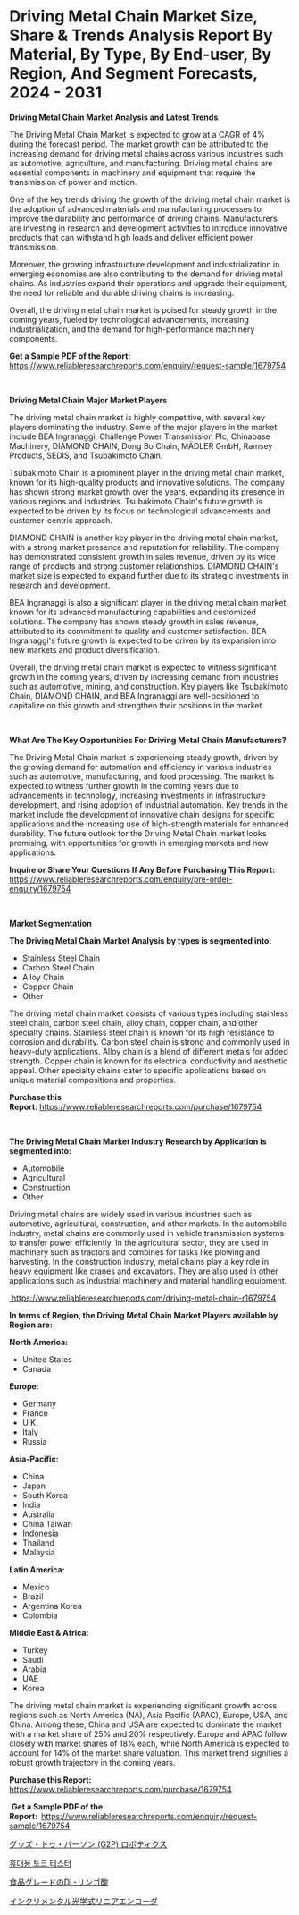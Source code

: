 <p><h1>Driving Metal Chain Market Size, Share & Trends Analysis Report By Material, By Type, By End-user, By Region, And Segment Forecasts, 2024 - 2031</h1></p><p><strong>Driving Metal Chain Market Analysis and Latest Trends</strong></p>
<p><p>The Driving Metal Chain Market is expected to grow at a CAGR of 4% during the forecast period. The market growth can be attributed to the increasing demand for driving metal chains across various industries such as automotive, agriculture, and manufacturing. Driving metal chains are essential components in machinery and equipment that require the transmission of power and motion. </p><p>One of the key trends driving the growth of the driving metal chain market is the adoption of advanced materials and manufacturing processes to improve the durability and performance of driving chains. Manufacturers are investing in research and development activities to introduce innovative products that can withstand high loads and deliver efficient power transmission.</p><p>Moreover, the growing infrastructure development and industrialization in emerging economies are also contributing to the demand for driving metal chains. As industries expand their operations and upgrade their equipment, the need for reliable and durable driving chains is increasing.</p><p>Overall, the driving metal chain market is poised for steady growth in the coming years, fueled by technological advancements, increasing industrialization, and the demand for high-performance machinery components.</p></p>
<p><strong>Get a Sample PDF of the Report:&nbsp;</strong> <a href="https://www.reliableresearchreports.com/enquiry/request-sample/1679754">https://www.reliableresearchreports.com/enquiry/request-sample/1679754</a></p>
<p>&nbsp;</p>
<p><strong>Driving Metal Chain Major Market Players</strong></p>
<p><p>The driving metal chain market is highly competitive, with several key players dominating the industry. Some of the major players in the market include BEA Ingranaggi, Challenge Power Transmission Plc, Chinabase Machinery, DIAMOND CHAIN, Dong Bo Chain, MÄDLER GmbH, Ramsey Products, SEDIS, and Tsubakimoto Chain.</p><p>Tsubakimoto Chain is a prominent player in the driving metal chain market, known for its high-quality products and innovative solutions. The company has shown strong market growth over the years, expanding its presence in various regions and industries. Tsubakimoto Chain's future growth is expected to be driven by its focus on technological advancements and customer-centric approach.</p><p>DIAMOND CHAIN is another key player in the driving metal chain market, with a strong market presence and reputation for reliability. The company has demonstrated consistent growth in sales revenue, driven by its wide range of products and strong customer relationships. DIAMOND CHAIN's market size is expected to expand further due to its strategic investments in research and development.</p><p>BEA Ingranaggi is also a significant player in the driving metal chain market, known for its advanced manufacturing capabilities and customized solutions. The company has shown steady growth in sales revenue, attributed to its commitment to quality and customer satisfaction. BEA Ingranaggi's future growth is expected to be driven by its expansion into new markets and product diversification.</p><p>Overall, the driving metal chain market is expected to witness significant growth in the coming years, driven by increasing demand from industries such as automotive, mining, and construction. Key players like Tsubakimoto Chain, DIAMOND CHAIN, and BEA Ingranaggi are well-positioned to capitalize on this growth and strengthen their positions in the market.</p></p>
<p>&nbsp;</p>
<p><strong>What Are The Key Opportunities For Driving Metal Chain Manufacturers?</strong></p>
<p><p>The Driving Metal Chain market is experiencing steady growth, driven by the growing demand for automation and efficiency in various industries such as automotive, manufacturing, and food processing. The market is expected to witness further growth in the coming years due to advancements in technology, increasing investments in infrastructure development, and rising adoption of industrial automation. Key trends in the market include the development of innovative chain designs for specific applications and the increasing use of high-strength materials for enhanced durability. The future outlook for the Driving Metal Chain market looks promising, with opportunities for growth in emerging markets and new applications.</p></p>
<p><strong>Inquire or Share Your Questions If Any Before Purchasing This Report:</strong> <a href="https://www.reliableresearchreports.com/enquiry/pre-order-enquiry/1679754">https://www.reliableresearchreports.com/enquiry/pre-order-enquiry/1679754</a></p>
<p>&nbsp;</p>
<p><strong>Market Segmentation</strong></p>
<p><strong>The Driving Metal Chain Market Analysis by types is segmented into:</strong></p>
<p><ul><li>Stainless Steel Chain</li><li>Carbon Steel Chain</li><li>Alloy Chain</li><li>Copper Chain</li><li>Other</li></ul></p>
<p><p>The driving metal chain market consists of various types including stainless steel chain, carbon steel chain, alloy chain, copper chain, and other specialty chains. Stainless steel chain is known for its high resistance to corrosion and durability. Carbon steel chain is strong and commonly used in heavy-duty applications. Alloy chain is a blend of different metals for added strength. Copper chain is known for its electrical conductivity and aesthetic appeal. Other specialty chains cater to specific applications based on unique material compositions and properties.</p></p>
<p><strong>Purchase this Report:&nbsp;</strong><a href="https://www.reliableresearchreports.com/purchase/1679754">https://www.reliableresearchreports.com/purchase/1679754</a></p>
<p>&nbsp;</p>
<p><strong>The Driving Metal Chain Market Industry Research by Application is segmented into:</strong></p>
<p><ul><li>Automobile</li><li>Agricultural</li><li>Construction</li><li>Other</li></ul></p>
<p><p>Driving metal chains are widely used in various industries such as automotive, agricultural, construction, and other markets. In the automobile industry, metal chains are commonly used in vehicle transmission systems to transfer power efficiently. In the agricultural sector, they are used in machinery such as tractors and combines for tasks like plowing and harvesting. In the construction industry, metal chains play a key role in heavy equipment like cranes and excavators. They are also used in other applications such as industrial machinery and material handling equipment.</p></p>
<p><a href="https://www.reliableresearchreports.com/driving-metal-chain-r1679754">&nbsp;https://www.reliableresearchreports.com/driving-metal-chain-r1679754</a></p>
<p><strong>In terms of Region, the Driving Metal Chain Market Players available by Region are:</strong></p>
<p>
    <p> <strong> North America: </strong>
        <ul>
            <li>United States</li>
            <li>Canada</li>
        </ul>
        </p> 
    <p> <strong> Europe: </strong>
        <ul>
            <li>Germany</li>
            <li>France</li>
            <li>U.K.</li>
            <li>Italy</li>
            <li>Russia</li>
        </ul>
        </p> 
    <p> <strong> Asia-Pacific: </strong>
        <ul>
            <li>China</li>
            <li>Japan</li>
            <li>South Korea</li>
            <li>India</li>
            <li>Australia</li>
            <li>China Taiwan</li>
            <li>Indonesia</li>
            <li>Thailand</li>
            <li>Malaysia</li>
        </ul>
        </p> 
    <p> <strong> Latin America: </strong>
        <ul>
            <li>Mexico</li>
            <li>Brazil</li>
            <li>Argentina Korea</li>
            <li>Colombia</li>
        </ul>
        </p> 
    <p> <strong> Middle East & Africa: </strong>
        <ul>
            <li>Turkey</li>
            <li>Saudi</li>
            <li>Arabia</li>
            <li>UAE</li>
            <li>Korea</li>
        </ul>
    </p>
    </p>
<p><p>The driving metal chain market is experiencing significant growth across regions such as North America (NA), Asia Pacific (APAC), Europe, USA, and China. Among these, China and USA are expected to dominate the market with a market share of 25% and 20% respectively. Europe and APAC follow closely with market shares of 18% each, while North America is expected to account for 14% of the market share valuation. This market trend signifies a robust growth trajectory in the coming years.</p></p>
<p><strong>Purchase this Report: </strong><a href="https://www.reliableresearchreports.com/purchase/1679754">https://www.reliableresearchreports.com/purchase/1679754</a></p>
<p>&nbsp;<strong>Get a Sample PDF of the Report:&nbsp;&nbsp;</strong><a href="https://www.reliableresearchreports.com/enquiry/request-sample/1679754">https://www.reliableresearchreports.com/enquiry/request-sample/1679754</a></p>
<p><strong></strong></p>
<p><p><a href="https://github.com/CloydAbbott2023/Market-Research-Report-List-2/blob/main/2187860108132.md">グッズ・トゥ・パーソン (G2P) ロボティクス</a></p><p><a href="https://medium.com/@rickymetzdvm/%ED%9C%B4%EB%8C%80%EC%9A%A9-%ED%86%A0%ED%81%AC-%ED%85%8C%EC%8A%A4%ED%84%B0-%EC%8B%9C%EC%9E%A5-%EC%9C%A0%ED%98%95-%EC%9D%91%EC%9A%A9-%EB%B0%8F-%EC%A7%80%EB%A6%AC%EB%B3%84-%EC%A2%85%ED%95%A9-%ED%8F%89%EA%B0%80-3956cec7642b">휴대용 토크 테스터</a></p><p><a href="https://github.com/Fatimaklein1/Market-Research-Report-List-1/blob/main/2914307108133.md">食品グレードのDL-リンゴ酸</a></p><p><a href="https://medium.com/@hugofirst21/%E5%A2%97%E5%88%86%E5%85%89%E5%AD%A6%E3%83%AA%E3%83%8B%E3%82%A2%E3%82%A8%E3%83%B3%E3%82%B3%E3%83%BC%E3%83%80%E5%B8%82%E5%A0%B4%E3%81%AE%E6%B4%9E%E5%AF%9F-%E5%B8%82%E5%A0%B4%E3%81%AE%E3%83%88%E3%83%AC%E3%83%B3%E3%83%89-%E6%88%90%E9%95%B7-2024%E5%B9%B4%E3%81%8B%E3%82%892031%E5%B9%B4%E3%81%BE%E3%81%A7%E3%81%AE%E4%BA%88%E6%B8%AC-53ea9741c2c4">インクリメンタル光学式リニアエンコーダ</a></p></p>